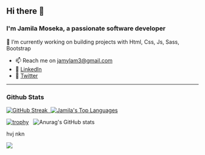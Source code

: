 
 ## Hi there 👋
### I'm Jamila Moseka, a passionate software developer
 🔭 I’m currently working on building projects with Html, Css, Js, Sass, Bootstrap

- 📫 Reach me on jamylam3@gmail.com
- 👤 [LinkedIn](https://www.linkedin.com/in/jamila-moseka/)
- 🐤 [Twitter](https://twitter.com/milamoseka)

<!-- 
<hr>
<h4> Connect with me: </h4>
<p align="left">
 
<a href = "https://www.linkedin.com/in/jamila-moseka-2295861a4/"><img src="linkedin (3).png"/></a>  &nbsp; <a href = "https://twitter.com/milamoseka"><img src="twitter (2).png"/></a>
</p>

<h4> 📘Feel free to read some of my blogs </h4>
<!-- BLOG-POST-LIST:START -->
<!-- <a href="https://mila.hashnode.dev">Hashnode </a>
-->
<!-- BLOG-POST-LIST:END -->
<hr>

  ### Github Stats
[![GitHub Streak](https://github-readme-streak-stats.herokuapp.com/?user=jmoseka&theme=omni)](https://git.io/streak-stats)<a href="https://github.com/SubhamRaoniar28/github-readme-stats"> &nbsp;<img alt="Jamila's Top Languages" src="https://github-readme-stats.vercel.app/api/top-langs/?username=jmoseka&langs_count=8&count_private=true&layout=compact&theme=omni&hide_border=true&bg_color=0D1117" /></a>

[![trophy](https://github-profile-trophy.vercel.app/?username=jmoseka&row=2&column=3&margin-w=7&margin-h=10&theme=radical)](https://github.com/ryo-ma/github-profile-trophy) &nbsp; ![Anurag's GitHub stats](https://github-readme-stats.vercel.app/api?username=jmoseka&theme=omni&show_icons=true) 

hvj
  nkn
  <br/>
 
 <a href="https://github.com/Meghna-DAS/github-profile-views-counter">
    <img src="https://komarev.com/ghpvc/?username=jmoseka">
</a>


<!--
**jmoseka/jmoseka** is a ✨ _special_ ✨ repository because its `README.md` (this file) appears on your GitHub profile.

Here are some ideas to get you started:

- 🔭 I’m currently working on C projects
- 🌱 I’m currently learning C programming language
- 👯 I’m looking to collaborate on C programming, CSS and html
- 🤔 I’m looking for help with C programming language, Python, Front End Development Technologies
- 💬 Ask me about C programming
- 📫 How to reach me: ...
- 😄 Pronouns: ...
- ⚡ Fun fact: ...
-->
